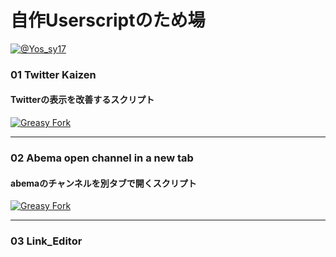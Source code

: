 # 自作Userscriptのため場

[![@Yos_sy17](https://img.shields.io/badge/@yos_sy17-000000.svg?logo=x&style=for-the-badge)](https://twitter.com/yos_sy17)


### 01 Twitter Kaizen
#### Twitterの表示を改善するスクリプト
[![Greasy Fork](https://img.shields.io/badge/greasyfork-670000.svg?logo=greasyfork&style=for-the-badge)](https://greasyfork.org/ja/scripts/498115-twitter-kaizen)

---

### 02 Abema open channel in a new tab
#### abemaのチャンネルを別タブで開くスクリプト
[![Greasy Fork](https://img.shields.io/badge/greasyfork-670000.svg?logo=greasyfork&style=for-the-badge)](https://greasyfork.org/ja/scripts/498739-abema-open-channel-in-a-new-tab)

---

### 03 Link_Editor

<!-- https://greasyfork.org/ja/scripts/498739-abema-open-channel-in-a-new-tab -->
